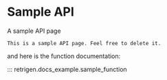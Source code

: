 # Sample API

A sample API page

```{note}
This is a sample API page. Feel free to delete it.
```

and here is the function documentation:


::: retrigen.docs_example.sample_function
